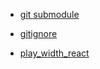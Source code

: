 - [git submodule](https://www.cnblogs.com/jyroy/p/14367776.html)
- [gitignore](https://github.com/github/gitignore)

- [play_width_react](./play_with_react/)
